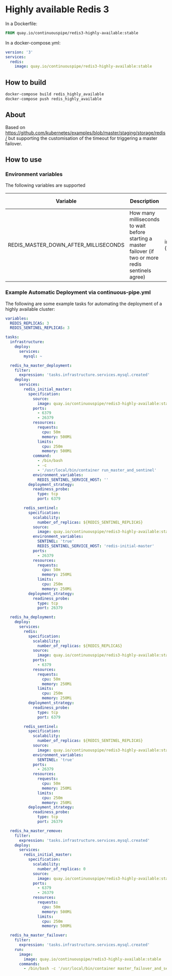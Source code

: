 # Highly available Redis 3

In a Dockerfile:
```Dockerfile
FROM quay.io/continuouspipe/redis3-highly-available:stable
```

In a docker-compose.yml:
```yml
version: '3'
services:
  redis:
    image: quay.io/continuouspipe/redis3-highly-available:stable
```

## How to build
```bash
docker-compose build redis_highly_available
docker-compose push redis_highly_available
```

## About

Based on https://github.com/kubernetes/examples/blob/master/staging/storage/redis/ but supporting the customisation
of the timeout for triggering a master failover.

## How to use

### Environment variables

The following variables are supported

Variable | Description | Expected values | Default
--- | --- | --- | ----
REDIS_MASTER_DOWN_AFTER_MILLISECONDS | How many milliseconds to wait before starting a master failover (if two or more redis sentinels agree) | integer (milliseconds) | 5000

### Example Automatic Deployment via continuous-pipe.yml

The following are some example tasks for automating the deployment of a highly available cluster:

```yaml
variables:
  REDIS_REPLICAS: 3
  REDIS_SENTINEL_REPLICAS: 3

tasks:
  infrastructure:
    deploy:
      services:
        mysql: ~

  redis_ha_master_deployment:
    filter:
      expression: 'tasks.infrastructure.services.mysql.created'
    deploy:
      services:
        redis_initial_master:
          specification:
            source:
              image: quay.io/continuouspipe/redis3-highly-available:stable
            ports:
              - 6379
              - 26379
            resources:
              requests:
                cpu: 50m
                memory: 500Mi
              limits:
                cpu: 250m
                memory: 500Mi
            command:
              - /bin/bash
              - -c
              - '/usr/local/bin/container run_master_and_sentinel'
            environment_variables:
              REDIS_SENTINEL_SERVICE_HOST: ''
          deployment_strategy:
            readiness_probe:
              type: tcp
              port: 6379

        redis_sentinel:
          specification:
            scalability:
              number_of_replicas: ${REDIS_SENTINEL_REPLICAS}
            source:
              image: quay.io/continuouspipe/redis3-highly-available:stable
            environment_variables:
              SENTINEL: 'true'
              REDIS_SENTINEL_SERVICE_HOST: 'redis-initial-master'
            ports:
              - 26379
            resources:
              requests:
                cpu: 50m
                memory: 250Mi
              limits:
                cpu: 250m
                memory: 250Mi
          deployment_strategy:
            readiness_probe:
              type: tcp
              port: 26379

  redis_ha_deployment:
    deploy:
      services:
        redis:
          specification:
            scalability:
              number_of_replicas: ${REDIS_REPLICAS}
            source:
              image: quay.io/continuouspipe/redis3-highly-available:stable
            ports:
              - 6379
            resources:
              requests:
                cpu: 50m
                memory: 250Mi
              limits:
                cpu: 250m
                memory: 250Mi
          deployment_strategy:
            readiness_probe:
              type: tcp
              port: 6379

        redis_sentinel:
          specification:
            scalability:
              number_of_replicas: ${REDIS_SENTINEL_REPLICAS}
            source:
              image: quay.io/continuouspipe/redis3-highly-available:stable
            environment_variables:
              SENTINEL: 'true'
            ports:
              - 26379
            resources:
              requests:
                cpu: 50m
                memory: 250Mi
              limits:
                cpu: 250m
                memory: 250Mi
          deployment_strategy:
            readiness_probe:
              type: tcp
              port: 26379

  redis_ha_master_remove:
    filter:
      expression: 'tasks.infrastructure.services.mysql.created'
    deploy:
      services:
        redis_initial_master:
          specification:
            scalability:
              number_of_replicas: 0
            source:
              image: quay.io/continuouspipe/redis3-highly-available:stable
            ports:
              - 6379
              - 26379
            resources:
              requests:
                cpu: 50m
                memory: 500Mi
              limits:
                cpu: 250m
                memory: 500Mi

  redis_ha_master_failover:
    filter:
      expression: 'tasks.infrastructure.services.mysql.created'
    run:
      image:
        image: quay.io/continuouspipe/redis3-highly-available:stable
      commands:
        - /bin/bash -c '/usr/local/bin/container master_failover_and_sentinel_cleanup'
```
